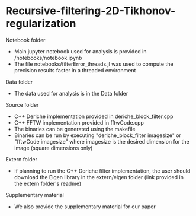 # Recursive-filtering-2D-Tikhonov-regularization

Notebook folder
- Main jupyter notebook used for analysis is provided in /notebooks/notebook.ipynb
- The file notebooks/filterError_threads.jl was used to compute the precision results faster in a threaded environment

Data folder
- The data used for analysis is in the Data folder

Source folder
- C++ Deriche implementation provided in deriche_block_filter.cpp
- C++ FFTW implementation provided in fftwCode.cpp
- The binaries can be generated using the makefile
- Binaries can be run by executing "deriche_block_filter imagesize" or "fftwCode imagesize" where imagesize is the desired dimension for the image (square dimensions only)


Extern folder
- If planning to run the C++ Deriche filter implementation, the user should download the Eigen library in the extern/eigen folder (link provided in the extern folder's readme)

Supplementary material
- We also provide the supplementary material for our paper